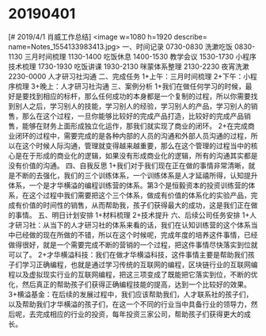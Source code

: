# 20190401

[# 2019/4/1 肖威工作总结]
<image w=1080 h=1920 describe= name=Notes_1554133983413.jpg>
一、时间记录
0730-0830 洗漱吃饭
0830-1130 三月时间梳理
1130-1400 吃饭休息
1400-1530 教学会议
1530-1730 小程序技术梳理
1730-1930 吃饭讲课
1930-2130 咪蒙体系整理
2130-2230 夜宵洗漱
2230-0000 人才研习社沟通
二、完成任务
1+上午：三月时间梳理
2+下午：小程序梳理
3+晚上：人才研习社沟通
三、案例分析
1+我们在做任何学习的时候，最好是要找到相应的标杆，那么任何成功的本身都是一个复制的过程，所以你需要找到别人之后，学习别人的技能，学习别人的经验，学习别人的产品，学习别人的销售，那么在这个过程，一旦你能够比较好的完成产品打造，比较好的完成产品销售，能够在财务上面形成独立化运作，那我们就实现了商业的闭环。
2+在完成商业闭环的过程中，需要完成的是各种内部的人员的沟通和外部人员沟通的过程，所以在这个时候人际沟通，管理就变得越来越重要，那么在这个管理的过程当中的核心是在于形成的商业化的逻辑，如果没有形成商业化的逻辑，所有的沟通其实都是没有价值的沟通。
四、自我反思
1+我们对于我们现在正在做的事情非常清晰，就是不断的去强化，我们的三个训练体系，一个训练体系是人才延禧所得，认知提升体系，一个是才华横溢的编程训练营的体系。第3个是恒毅资本的投资训练营的体系，在这个过程中我们需要把这个三个体系，做成有价值的体系化的实验产品，完成有价值的时间性的销售，从而帮助我，孩子们获得最大的成功，这是我们正在做的事情。
五、明日计划安排
1+材料梳理
2+技术提升
六、后续公司任务安排
1+人才研习社：从当下的人才研习社的体系来看的话，我们在认知训练营的这个体系当中已经做的现在所做的不错，所以在这个时候呢，完成年度的培养这件事情，已经做得很好，就是一个需要完成不断的营销的一个过程，把这件事情尽快落实到位就可以了。
2+才华横溢科技：我们在做才华横溢科技，这件事情主要是帮助我们孩子们学习正确编程，也就是通过学习传统的互联网的编程，区块链行业的互联网编程以及虚拟现实行业的互联网编程，把这三项变成了既能把它落实到位，不断的优化，然后真正的帮助孩子们获得正确编程技能的提高，达到一个比较好的效果。
3+横溢基金：在后续的发展过程中，我们应该帮助我们，人才联系社的孩子们，以及帮助我们才华横溢的孩子们，在这一个不同的行业当中具备行业的领导力，然后呢，去完成相应的行业的投资，每年投资三家公司，帮助孩子们获得更大的成长。

